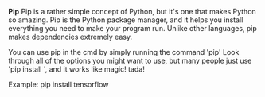 **Pip**
Pip is a rather simple concept of Python, but it's one that makes Python so amazing.
Pip is the Python package manager, and it helps you install everything you need to make
your program run. Unlike other languages, pip makes dependencies extremely easy.

You can use pip in the cmd by simply running the command 'pip'
Look through all of the options you might want to use, but many people just use
'pip install <program name>', and it works like magic! tada!

Example: pip install tensorflow
